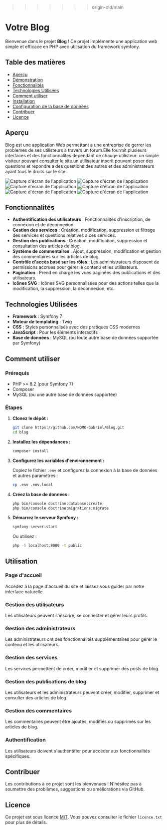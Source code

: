 

>>>>>>> origin-old/main
# Votre Blog 

Bienvenue dans le projet **Blog** ! Ce projet implémente une application web simple et efficace en PHP avec utilisation du framework symfony.

## Table des matières

- [Aperçu](#aperçu)
- [Démonstration](#démonstration)
- [Fonctionnalités](#fonctionnalités)
- [Technologies Utilisées](#technologies-utilisées
)
- [Comment utiliser](#comment-utiliser)
- [Installation](#installation)
- [Configuration de la base de données](#configuration-de-la-base-de-données)
- [Contribuer](#contribuer)
- [Licence](#licence)

## Aperçu

Blog est une application Web permettant a une entreprise de gerrer les problemes de ses utilisteurs a travers un forum.Elle fourmit plusieurs interfaces et des fonctionnalites dependant de chauqe utilisteur: un simple visiteur pouvant consulter le site.un utilisateur inscrit pouvant poser des questions et repondre a des questions des autres et des administrateurs ayant tous le droits sur le site.

![Capture d'écran de l'application](/utilReadme/images/1.png)
![Capture d'écran de l'application](/utilReadme/images/2.png)
![Capture d'écran de l'application](/utilReadme/images/3.png)
![Capture d'écran de l'application](/utilReadme/images/4.png)
![Capture d'écran de l'application](/utilReadme/images/5.png)
![Capture d'écran de l'application](/utilReadme/images/6.png)


## Fonctionnalités

- **Authentification des utilisateurs** : Fonctionnalités d'inscription, de connexion et de déconnexion.
- **Gestion des services** : Création, modification, suppression et filtrage des services et questions relatives a ces services.
- **Gestion des publications** : Création, modification, suppression et consultation des articles de blog.
- **Système de commentaires** : Ajout, suppression, modification et gestion des commentaires sur les articles de blog.
- **Contrôle d'accès basé sur les rôles** : Les administrateurs disposent de permissions accrues pour gérer le contenu et les utilisateurs.
- **Pagination** : Prend en charge les vues paginées des publications et des utilisateurs.
- **Icônes SVG** : Icônes SVG personnalisées pour des actions telles que la modification, la suppression, la déconnexion, etc.

## Technologies Utilisées

- **Framework** : Symfony 7
- **Moteur de templating** : Twig
- **CSS** : Styles personnalisés avec des pratiques CSS modernes
- **JavaScript** : Pour les éléments interactifs
- **Base de données** : MySQL (ou toute autre base de données supportée par Symfony)

## Comment utiliser
### Prérequis

- PHP >= 8.2 (pour Symfony 7)
- Composer
- MySQL (ou une autre base de données supportée)

### Étapes

1. **Clonez le dépôt :**

    ```bash
    git clone https://github.com/NOMO-Gabriel/Blog.git
    cd blog
    ```

2. **Installez les dépendances :**

    ```bash
    composer install
    ```

3. **Configurez les variables d'environnement :**

   Copiez le fichier `.env` et configurez la connexion à la base de données et autres paramètres :

    ```bash
    cp .env .env.local
    ```

4. **Créez la base de données :**

    ```bash
    php bin/console doctrine:database:create
    php bin/console doctrine:migrations:migrate
    ```

5. **Démarrez le serveur Symfony :**

    ```bash
    symfony server:start
    ```

   Ou utilisez :

    ```bash
    php -S localhost:8000 -t public
    ```


## Utilisation

### Page d'accueil

Accédez à la page d'accueil du site et laissez vous guider par notre interface naturelle.

### Gestion des utilisateurs

Les utilisateurs peuvent s'inscrire, se connecter et gérer leurs profils.

### Gestion des administrateurs

Les administrateurs ont des fonctionnalités supplémentaires pour gérer le contenu et les utilisateurs.

### Gestion des services

Les services permettent de créer, modifier et supprimer des posts de blog.

### Gestion des publications de blog

Les utilisateurs et les administrateurs peuvent créer, modifier, supprimer et consulter des articles de blog.

### Gestion des commentaires

Les commentaires peuvent être ajoutés, modifiés ou supprimés sur les articles de blog.

### Authentification

Les utilisateurs doivent s'authentifier pour accéder aux fonctionnalités spécifiques.

## Contribuer

Les contributions à ce projet sont les bienvenues ! N'hésitez pas à soumettre des problèmes, suggestions ou améliorations via GitHub.

## Licence

Ce projet est sous licence [MIT](licence.txt). Vous pouvez consulter le fichier `licence.txt` pour plus de détails.




